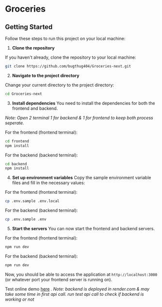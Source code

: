 # Groceries

## Getting Started

Follow these steps to run this project on your local machine:

1.  **Clone the repository**

If you haven't already, clone the repository to your local machine:

```bash
git clone https://github.com/bugthug404/Groceries-next.git
```

2.  **Navigate to the project directory**

Change your current directory to the project directory:

```bash
cd Groceries-next
```

3.  **Install dependencies**
    You need to install the dependencies for both the frontend and backend.

_Note: Open 2 terminal 1 for backend & 1 for frontend to keep both process seperate._

For the frontend (frontend terminal):

```bash
cd frontend
npm install
```

For the backend (backend terminal):

```bash
cd backend
npm install
```

4.  **Set up environment variables**
    Copy the sample environment variable files and fill in the necessary values:

For the frontend (frontend terminal):

```bash
cp .env.sample .env.local
```

For the backend (backend terminal):

```bash
cp .env.sample .env
```

5.  **Start the servers**
    You can now start the frontend and backend servers.

For the frontend (frontend terminal):

```bash
npm run dev
```

For the backend (backend terminal):

```bash
npm run dev
```

Now, you should be able to access the application at `http://localhost:3000` (or whatever port your frontend server is running on).

Test online demo [here](https://groceries-next.vercel.app/) .
_Note: backend is deployed in render.com & may take some time in first api call.
run test api call to check if backend is working or not_

